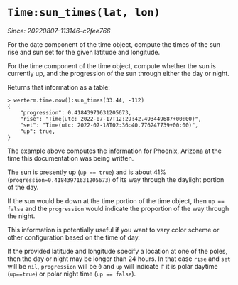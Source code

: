 # `Time:sun_times(lat, lon)`

*Since: 20220807-113146-c2fee766*

For the date component of the time object, compute the times of the sun rise
and sun set for the given latitude and longitude.

For the time component of the time object, compute whether the sun is currently
up, and the progression of the sun through either the day or night.

Returns that information as a table:

```
> wezterm.time.now():sun_times(33.44, -112)
{
    "progression": 0.41843971631205673,
    "rise": "Time(utc: 2022-07-17T12:29:42.493449687+00:00)",
    "set": "Time(utc: 2022-07-18T02:36:40.776247739+00:00)",
    "up": true,
}
```

The example above computes the information for Phoenix, Arizona at the time
this documentation was being written.

The sun is presently up (`up == true`) and is about 41%
(`progression=0.41843971631205673`) of its way through the daylight portion of
the day.

If the sun would be down at the time portion of the time object, then `up ==
false` and the `progression` would indicate the proportion of the way through
the night.

This information is potentially useful if you want to vary color scheme or
other configuration based on the time of day.

If the provided latitude and longitude specify a location at one of the poles,
then the day or night may be longer than 24 hours. In that case `rise` and
`set` will be `nil`, `progression` will be `0` and `up` will indicate if it is
polar daytime (`up==true`) or polar night time (`up == false`).

